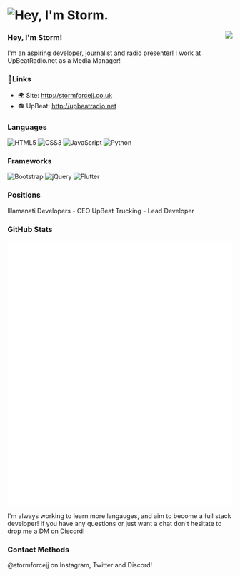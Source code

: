 <h1 align="left">
  <img src="https://raw.githubusercontent.com/stormforcejj/stormforcejj/main/header.svg" alt="Hey, I'm Storm." />
</h1>

<a href="discord://discord.com/users/399940580932714496">
  <img src="https://lanyard-profile-readme.vercel.app/api/399940580932714496" align="right" />
</a>

<link rel="stylesheet" href="https://kit-pro.fontawesome.com/releases/v5.15.3/css/pro.min.css">

                                                                                   
### Hey, I'm Storm! 
I'm an aspiring developer, journalist and radio presenter! I work at UpBeatRadio.net as a Media Manager!

### 🔗Links
- 🌍 Site: http://stormforcejj.co.uk
- 📻 UpBeat: http://upbeatradio.net

### Languages 
<img alt="HTML5" src="https://img.shields.io/badge/html5-%23E34F26.svg?style=for-the-badge&logo=html5&logoColor=white"/> <img alt="CSS3" src="https://img.shields.io/badge/css3-%231572B6.svg?style=for-the-badge&logo=css3&logoColor=white"/> <img alt="JavaScript" src="https://img.shields.io/badge/javascript-%23323330.svg?style=for-the-badge&logo=javascript&logoColor=%23F7DF1E"/> <img alt="Python" src="https://img.shields.io/badge/python-%2314354C.svg?style=for-the-badge&logo=python&logoColor=white"/>

### Frameworks
<img alt="Bootstrap" src="https://img.shields.io/badge/bootstrap-%23563D7C.svg?style=for-the-badge&logo=bootstrap&logoColor=white"/> <img alt="jQuery" src="https://img.shields.io/badge/jquery-%230769AD.svg?style=for-the-badge&logo=jquery&logoColor=white"/> <img alt="Flutter" src="https://img.shields.io/badge/Flutter-%2302569B.svg?style=for-the-badge&logo=Flutter&logoColor=white" />

### Positions
Illamanati Developers - CEO
UpBeat Trucking - Lead Developer

### GitHub Stats
<p><img src="https://github.com/stormforcejj/github-stats-transparent/blob/output/generated/overview.svg" alt="" style="max-width:100%;">
<img src="https://github.com/stormforcejj/github-stats-transparent/blob/output/generated/languages.svg" alt="" style="max-width:100%;"></p>

I'm always working to learn more langauges, and aim to become a full stack developer! If you have any questions or just want a chat don't hesitate to drop me a DM on Discord!

### Contact Methods
@stormforcejj on Instagram, Twitter and Discord!
